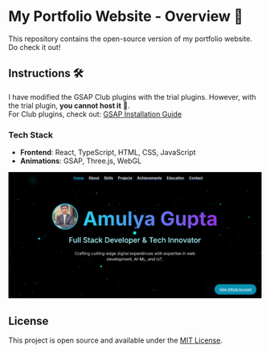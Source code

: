 # My Portfolio Website - Overview 🚀  

This repository contains the open-source version of my portfolio website.  
Do check it out!  

## Instructions 🛠️  

I have modified the GSAP Club plugins with the trial plugins. However, with the trial plugin, **you cannot host it** 🔴.  
For Club plugins, check out: [GSAP Installation Guide](https://gsap.com/docs/v3/Installation/)  

### **Tech Stack**  
- **Frontend**: React, TypeScript, HTML, CSS, JavaScript  
- **Animations**: GSAP, Three.js, WebGL  

![Portfolio-Preview](https://github.com/AmulyaInnovates/Portfolio-Website/blob/c141a8641b9ee137ee6e4f77759733c79aa97a89/Portfolio.png)  

## License  

This project is open source and available under the [MIT License](LICENSE).  
